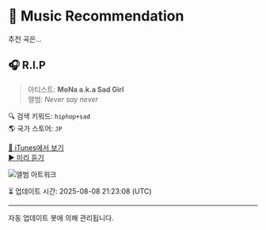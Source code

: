 
# 🎵 Music Recommendation

추천 곡은...

## 🎧 R.I.P  
> 아티스트: **MoNa a.k.a Sad Girl**  
> 앨범: _Never say never_  

🔍 검색 키워드: `hiphop+sad`  
🌎 국가 스토어: `JP`

[🔗 iTunes에서 보기](https://music.apple.com/jp/album/r-i-p/525647373?i=525647381&uo=4)  
[▶️ 미리 듣기](https://audio-ssl.itunes.apple.com/itunes-assets/AudioPreview115/v4/03/65/42/036542d7-bb76-6708-a604-60071f362715/mzaf_9741813487536304336.plus.aac.p.m4a)

![앨범 아트워크](https://is1-ssl.mzstatic.com/image/thumb/Music/v4/53/96/9a/53969a4f-6dc3-2291-d263-0de42eecdf82/NeverSayNevercover.jpg/100x100bb.jpg)

⏳ 업데이트 시간: 2025-08-08 21:23:08 (UTC)

---
자동 업데이트 봇에 의해 관리됩니다.
